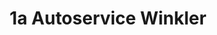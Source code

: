 ---
title: "1a Autoservice Winkler"
url: /fuerstenfeldbruck/1a-autoservice-winkler/
shop: Autowerkstatt
---